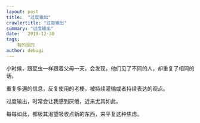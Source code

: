 ```yaml
---
layout: post
title:  "过度输出"
crawlertitle: "过度输出"
summary: "过度输出"
date:   2019-12-30
tags: 
    有的没的
author: debugi
---
```


小时候，跟屁虫一样跟着父母一天，会发现，他们见了不同的人，却重复了相同的话。  

重复多遍的信息，反复使用的老梗，被持续灌输或者持续表达的观点。  

过度输出，时常会让我感到厌倦，近来尤其如此。  

每每如此，都极其渴望吸收点新的东西，来平复这种焦虑。








